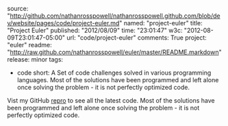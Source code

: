 source: "http://github.com/nathanrosspowell/nathanrosspowell.github.com/blob/dev/website/pages/code/project-euler.md"
named: "project-euler"
title: "Project Euler"
published: "2012/08/09"
time: "23:01:47"
w3c: "2012-08-09T23:01:47-05:00"
url: "code/project-euler"
comments: True
project: "euler"
readme: "http://raw.github.com/nathanrosspowell/euler/master/README.markdown"
release: minor 
tags:
- code
short: A Set of code challenges solved in various programming languages. Most of the solutions have been programmed and left alone once solving the problem - it is not perfectly optimized code.

Vist my GitHub [repro][pe] to see all the latest code. Most of the solutions have been programmed and left alone once solving the problem - it is not perfectly optimized code.

[pe]: http://github.com/nathanrosspowell/euler "Project Euler on GitHub"


